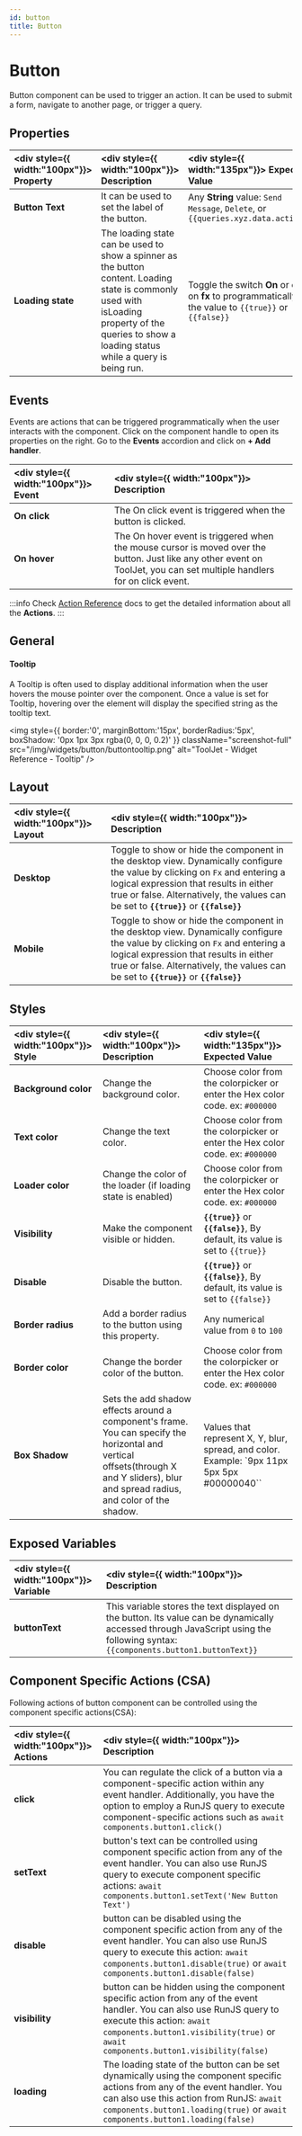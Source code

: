 ```yaml
---
id: button
title: Button
---
```

# Button

Button component can be used to trigger an action. It can be used to submit a form, navigate to another page, or trigger a query.

<div style={{paddingTop:'24px', paddingBottom:'24px'}}>

## Properties

| <div style={{ width:"100px"}}> Property </div> | <div style={{ width:"100px"}}> Description </div> | <div style={{ width:"135px"}}> Expected Value </div> |
| :----------- | :----------- | :----------- |
| **Button Text** | It can be used to set the label of the button. | Any **String** value: `Send Message`, `Delete`, or `{{queries.xyz.data.action}}` |
| **Loading state** | The loading state can be used to show a spinner as the button content. Loading state is commonly used with isLoading property of the queries to show a loading status while a query is being run. | Toggle the switch **On** or click on **fx** to programmatically set the value to ``{{true}}`` or ``{{false}}``  |

</div>

<div style={{paddingTop:'24px', paddingBottom:'24px'}}>

## Events

Events are actions that can be triggered programmatically when the user interacts with the component. Click on the component handle to open its properties on the right. Go to the **Events** accordion and click on **+ Add handler**.

| <div style={{ width:"100px"}}> Event </div> | <div style={{ width:"100px"}}> Description </div> |
| :----------- | :----------- |
| **On click** | The On click event is triggered when the button is clicked. |
| **On hover** | The On hover event is triggered when the mouse cursor is moved over the button. Just like any other event on ToolJet, you can set multiple handlers for on click event. |

:::info
Check [Action Reference](/docs/category/actions-reference) docs to get the detailed information about all the **Actions**.
:::

</div>

<div style={{paddingTop:'24px', paddingBottom:'24px'}}>

## General
#### Tooltip

A Tooltip is often used to display additional information when the user hovers the mouse pointer over the component. Once a value is set for Tooltip, hovering over the element will display the specified string as the tooltip text.

<div style={{textAlign: 'left'}}>

<img style={{ border:'0', marginBottom:'15px', borderRadius:'5px', boxShadow: '0px 1px 3px rgba(0, 0, 0, 0.2)' }} className="screenshot-full" src="/img/widgets/button/buttontooltip.png" alt="ToolJet - Widget Reference - Tooltip" />

</div>

</div>

<div style={{paddingTop:'24px', paddingBottom:'24px'}}>

## Layout

| <div style={{ width:"100px"}}> Layout </div> | <div style={{ width:"100px"}}> Description </div> | 
| :----------- | :----------- | 
| **Desktop** | Toggle to show or hide the component in the desktop view. Dynamically configure the value by clicking on `Fx` and entering a logical expression that results in either true or false. Alternatively, the  values can be set to **`{{true}}`** or **`{{false}}`** |  
| **Mobile** | Toggle to show or hide the component in the desktop view. Dynamically configure the value by clicking on `Fx` and entering a logical expression that results in either true or false. Alternatively, the  values can be set to **`{{true}}`** or **`{{false}}`** | 

</div>

## Styles

| <div style={{ width:"100px"}}> Style </div> | <div style={{ width:"100px"}}> Description </div> | <div style={{ width:"135px"}}> Expected Value </div> |
| :----------- | :----------- | :----------- |
| **Background color** | Change the background color. | Choose color from the colorpicker or enter the Hex color code. ex: `#000000` |
| **Text color** | Change the text color. | Choose color from the colorpicker or enter the Hex color code. ex: `#000000` |
| **Loader color** | Change the color of the loader (if loading state is enabled) | Choose color from the colorpicker or enter the Hex color code. ex: `#000000` |
| **Visibility** | Make the component visible or hidden. | **`{{true}}`** or **`{{false}}`**, By default, its value is set to `{{true}}` |
| **Disable** | Disable the button. | **`{{true}}`** or **`{{false}}`**, By default, its value is set to `{{false}}` |
| **Border radius** | Add a border radius to the button using this property. | Any numerical value from `0` to `100` |
| **Border color** | Change the border color of the button. | Choose color from the colorpicker or enter the Hex color code. ex: `#000000` |
| **Box Shadow** | Sets the add shadow effects around a component's frame. You can specify the horizontal and vertical offsets(through X and Y sliders), blur and spread radius, and color of the shadow. | Values that represent X, Y, blur, spread, and color. Example: `9px 11px 5px 5px #00000040`` |

<div style={{paddingTop:'24px', paddingBottom:'24px'}}>

## Exposed Variables

| <div style={{ width:"100px"}}> Variable </div> | <div style={{ width:"100px"}}> Description </div> |
| :----------- | :----------- |
| **buttonText** | This variable stores the text displayed on the button. Its value can be dynamically accessed through JavaScript using the following syntax: `{{components.button1.buttonText}}` |

</div>

<div style={{paddingTop:'24px', paddingBottom:'24px'}}>

## Component Specific Actions (CSA)

Following actions of button component can be controlled using the component specific actions(CSA):

| <div style={{ width:"100px"}}> Actions </div> | <div style={{ width:"100px"}}> Description </div> |
| :----------- | :----------- |
| **click** | You can regulate the click of a button via a component-specific action within any event handler. Additionally, you have the option to employ a RunJS query to execute component-specific actions such as `await components.button1.click()` |
| **setText** | button's text can be controlled using component specific action from any of the event handler. You can also use RunJS query to execute component specific actions: `await components.button1.setText('New Button Text')` |
| **disable** | button can be disabled using the component specific action from any of the event handler. You can also use RunJS query to execute this action: `await components.button1.disable(true)` or `await components.button1.disable(false)` |
| **visibility** | button can be hidden using the component specific action from any of the event handler. You can also use RunJS query to execute this action: `await components.button1.visibility(true)` or `await components.button1.visibility(false)` |
| **loading** | The loading state of the button can be set dynamically using the component specific actions from any of the event handler. You can also use this action from RunJS: `await components.button1.loading(true)` or `await components.button1.loading(false)` |

</div>